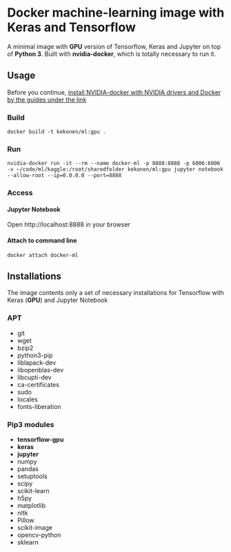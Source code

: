 # Docker machine-learning image with Keras and Tensorflow
A minimal image with **GPU** version of Tensorflow, Keras and Jupyter on top of **Python 3**. Built with **nvidia-docker**, which is totally necessary to run it. 

## Usage
Before you continue, [install NVIDIA-docker with NVIDIA drivers and Docker by the guides under the link](https://github.com/NVIDIA/nvidia-docker)
### Build
`docker build -t kekonen/ml:gpu .`

### Run
`nvidia-docker run -it --rm --name docker-ml -p 8888:8888 -p 6006:6006 -v ~/code/ml/kaggle:/root/sharedfolder kekonen/ml:gpu jupyter notebook --allow-root --ip=0.0.0.0 --port=8888`

### Access
#### Jupyter Notebook
Open http://localhost:8888 in your browser

#### Attach to command line
`docker attach docker-ml`


## Installations
The image contents only a set of necessary installations for Tensorflow with Keras (**GPU**) and Jupyter Notebook

### APT
- git
- wget
- bzip2
- python3-pip
- liblapack-dev
- libopenblas-dev
- libcupti-dev
- ca-certificates
- sudo
- locales
- fonts-liberation

### Pip3 modules
- **tensorflow-gpu**
- **keras**
- **jupyter**
- numpy
- pandas
- setuptools
- scipy
- scikit-learn
- h5py
- matplotlib
- nltk
- Pillow
- scikit-image
- opencv-python
- sklearn


